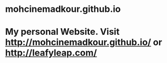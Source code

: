 # mohcinemadkour.github.io
# My personal Website. Visit http://mohcinemadkour.github.io/ or http://leafyleap.com/
